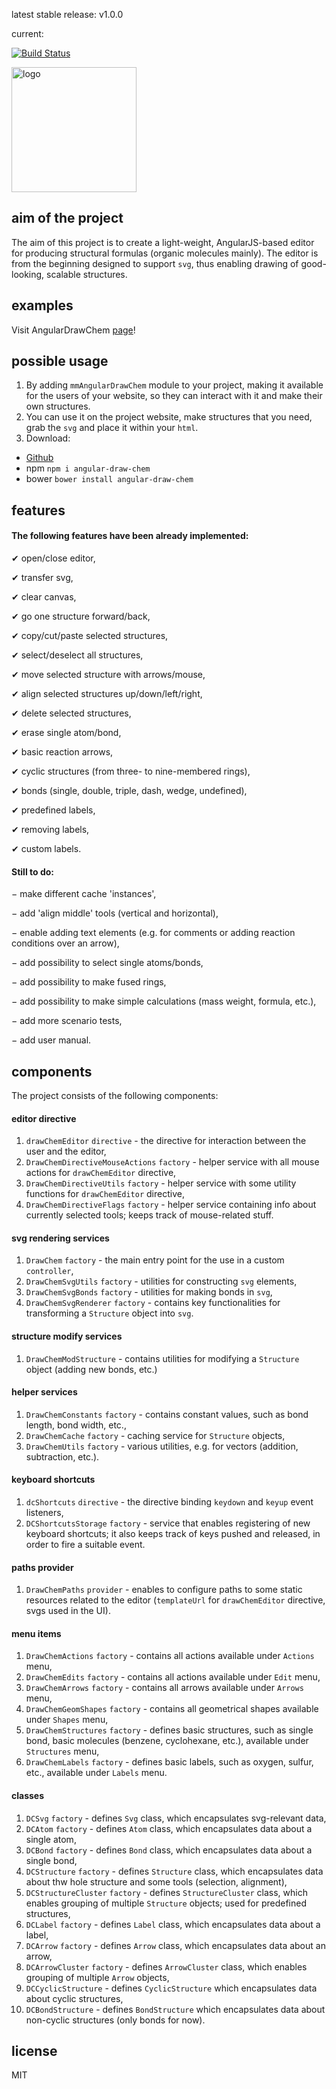 latest stable release: v1.0.0

current:

[![Build Status](https://travis-ci.org/MMMalik/angular-draw-chem.svg?branch=master)](https://travis-ci.org/MMMalik/angular-draw-chem)

<img alt="logo" src="http://mmmalik.github.io/angular-draw-chem/images/svg/logo-new.svg" width="200" height="200" />

aim of the project
------
The aim of this project is to create a light-weight, AngularJS-based editor for producing structural formulas (organic molecules mainly).
The editor is from the beginning designed to support `svg`, thus enabling drawing of good-looking, scalable structures.

examples
------
Visit AngularDrawChem [page](http://mmmalik.github.io/angular-draw-chem/)!

possible usage
------
1. By adding `mmAngularDrawChem` module to your project, making it available for the users of your website, so they can interact with it and make their own structures.
2. You can use it on the project website, make structures that you need, grab the `svg` and place it within your `html`.
3. Download:
  * [Github](https://github.com/MMMalik/angular-draw-chem/releases)
  * npm `npm i angular-draw-chem`
  * bower `bower install angular-draw-chem`

features
------
#### The following features have been already implemented:

&#10004; open/close editor,

&#10004; transfer svg,

&#10004; clear canvas,

&#10004; go one structure forward/back,

&#10004; copy/cut/paste selected structures,

&#10004; select/deselect all structures,

&#10004; move selected structure with arrows/mouse,

&#10004; align selected structures up/down/left/right,

&#10004; delete selected structures,

&#10004; erase single atom/bond,

&#10004; basic reaction arrows,

&#10004; cyclic structures (from three- to nine-membered rings),

&#10004; bonds (single, double, triple, dash, wedge, undefined),

&#10004; predefined labels,

&#10004; removing labels,

&#10004; custom labels.

#### Still to do:

&#8722; make different cache 'instances',

&#8722; add 'align middle' tools (vertical and horizontal),

&#8722; enable adding text elements (e.g. for comments or adding reaction conditions over an arrow),

&#8722; add possibility to select single atoms/bonds,

&#8722; add possibility to make fused rings,

&#8722; add possibility to make simple calculations (mass weight, formula, etc.),

&#8722; add more scenario tests,

&#8722; add user manual.

components
------
The project consists of the following components:

#### editor directive
1. `drawChemEditor` `directive` - the directive for interaction between the user and the editor,
2. `DrawChemDirectiveMouseActions` `factory` - helper service with all mouse actions for `drawChemEditor` directive,
3. `DrawChemDirectiveUtils` `factory` - helper service with some utility functions for `drawChemEditor` directive,
4. `DrawChemDirectiveFlags` `factory` - helper service containing info about currently selected tools; keeps track of mouse-related stuff.

#### svg rendering services
1. `DrawChem` `factory` - the main entry point for the use in a custom `controller`,
2. `DrawChemSvgUtils` `factory` - utilities for constructing `svg` elements,
3. `DrawChemSvgBonds` `factory` - utilities for making bonds in `svg`,
2. `DrawChemSvgRenderer` `factory` - contains key functionalities for transforming a `Structure` object into `svg`.

#### structure modify services
1. `DrawChemModStructure` - contains utilities for modifying a `Structure` object (adding new bonds, etc.)

#### helper services
1. `DrawChemConstants` `factory` - contains constant values, such as bond length, bond width, etc.,
2. `DrawChemCache` `factory` - caching service for `Structure` objects,
3. `DrawChemUtils` `factory` - various utilities, e.g. for vectors (addition, subtraction, etc.).

#### keyboard shortcuts
1. `dcShortcuts` `directive` - the directive binding `keydown` and `keyup` event listeners,
2. `DCShortcutsStorage` `factory` - service that enables registering of new keyboard shortcuts; it also keeps track of keys pushed and released, in order to fire a suitable event.

#### paths provider
1. `DrawChemPaths` `provider` - enables to configure paths to some static resources related to the editor (`templateUrl` for `drawChemEditor` directive, svgs used in the UI).

#### menu items
1. `DrawChemActions` `factory` - contains all actions available under `Actions` menu,
2. `DrawChemEdits` `factory` - contains all actions available under `Edit` menu,
3. `DrawChemArrows` `factory` - contains all arrows available under `Arrows` menu,
4. `DrawChemGeomShapes` `factory` - contains all geometrical shapes available under `Shapes` menu,
5. `DrawChemStructures` `factory` - defines basic structures, such as single bond, basic molecules (benzene, cyclohexane, etc.), available under `Structures` menu,
6. `DrawChemLabels` `factory` - defines basic labels, such as oxygen, sulfur, etc., available under `Labels` menu.

#### classes
1. `DCSvg` `factory` - defines `Svg` class, which encapsulates svg-relevant data,
2. `DCAtom` `factory` - defines `Atom` class, which encapsulates data about a single atom,
3. `DCBond` `factory` - defines `Bond` class, which encapsulates data about a single bond,
4. `DCStructure` `factory` - defines `Structure` class, which encapsulates data about thw hole structure and some tools (selection, alignment),
5. `DCStructureCluster` `factory` - defines `StructureCluster` class, which enables grouping of multiple `Structure` objects; used for predefined structures,
6. `DCLabel` `factory` - defines `Label` class, which encapsulates data about a label,
7. `DCArrow` `factory` - defines `Arrow` class, which encapsulates data about an arrow,
8. `DCArrowCluster` `factory` - defines `ArrowCluster` class, which enables grouping of multiple `Arrow` objects,
9. `DCCyclicStructure` - defines `CyclicStructure` which encapsulates data about cyclic structures,
10. `DCBondStructure` - defines `BondStructure` which encapsulates data about non-cyclic structures (only bonds for now).

license
------
MIT
